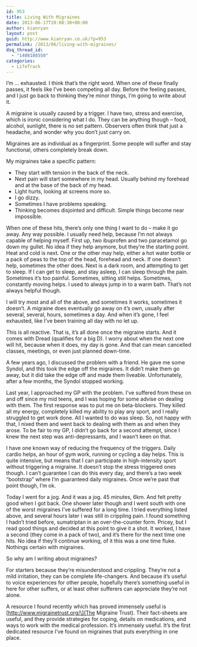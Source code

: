 ```yaml
---
id: 953
title: Living With Migraines
date: 2013-06-17T20:08:38+00:00
author: kianryan
layout: post
guid: http://www.kianryan.co.uk/?p=953
permalink: /2013/06/living-with-migraines/
dsq_thread_id:
  - "1408188550"
categories:
  - LifeTrack
---
```

I’m … exhausted. I think that’s the right word. When one of these finally passes, it feels like I’ve been competing all day. Before the feeling passes, and I just go back to thinking they’re minor things, I’m going to write about it.

A migraine is usually caused by a trigger. I have two, stress and exercise, which is ironic considering what I do. They can be anything though – food, alcohol, sunlight, there is no set pattern. Observers often think that just a headache, and wonder why you don’t just carry on.

Migraines are as individual as a fingerprint. Some people will suffer and stay functional, others completely break down.

My migraines take a specific pattern:

  * They start with tension in the back of the neck.
  * Next pain will start somewhere in my head. Usually behind my forehead and at the base of the back of my head.
  * Light hurts, looking at screens more so.
  * I go dizzy.
  * Sometimes I have problems speaking.
  * Thinking becomes disjointed and difficult. Simple things become near impossible.

When one of these hits, there’s only one thing I want to do – make it go away. Any way possible. I usually need help, because I’m not always capable of helping myself. First up, two ibuprofen and two paracetamol go down my gullet. No idea if they help anymore, but they’re the starting point. Heat and cold is next. One or the other may help, either a hot water bottle or a pack of peas to the top of the head, forehead and neck. If one doesn’t help, sometimes the other does. Next is a dark room, and attempting to get to sleep. If I can get to sleep, and stay asleep, I can sleep through the pain. Sometimes it’s too painful. Sometimes, sitting still helps. Sometimes, constantly moving helps. I used to always jump in to a warm bath. That’s not always helpful though.

I will try most and all of the above, and sometimes it works, sometimes it doesn’t. A migraine does eventually go away on it’s own, usually after several, several, hours, sometimes a day. And when it’s gone, I feel exhausted, like I’ve been training all day with no let up.

This is all reactive. That is, it’s all done once the migraine starts. And it comes with Dread (qualifies for a big D). I worry about when the next one will hit, because when it does, my day is gone. And that can mean cancelled classes, meetings, or even just planned down-time.

A few years ago, I discussed the problem with a friend. He gave me some Syndol, and this took the edge off the migraines. It didn’t make them go away, but it did take the edge off and made them liveable. Unfortunately, after a few months, the Syndol stopped working.

Last year, I approached my GP with the problem. I’ve suffered from these on and off since my mid teens, and I was hoping for some advise on dealing with them. The first response was to put me on beta-blockers. They killed all my energy, completely killed my ability to play any sport, and I really struggled to get work done. All I wanted to do was sleep. So, not happy with that, I nixed them and went back to dealing with them as and when they arose. To be fair to my GP, I didn’t go back for a second attempt, since I knew the next step was anti-depressants, and I wasn’t keen on that.

I have one known way of reducing the frequency of the triggers. Daily cardio helps, an hour of gym work, running or cycling a day helps. This is quite intensive, but means that I can participate in high-intensity sport without triggering a migraine. It doesn’t stop the stress triggered ones though. I can’t guarantee I can do this every day, and there’s a two week “bootstrap” where I’m guaranteed daily migraines. Once we’re past that point though, I’m ok.

Today I went for a jog. And it was a jog. 45 minutes, 6km. And felt pretty good when I got back. One shower later though and I went south with one of the worst migraines I’ve suffered for a long time. I tried everything listed above, and several hours later I was still in crippling pain. I found something I hadn’t tried before, sumatriptan in an over-the-counter form. Pricey, but I read good things and decided at this point to give it a shot. It worked, I have a second (they come in a pack of two), and it’s there for the next time one hits. No idea if they’ll continue working, of it this was a one time fluke. Nothings certain with migraines.

So why am I writing about migraines?

For starters because they’re misunderstood and crippling. They’re not a mild irritation, they can be complete life-changers. And because it’s useful to voice experiences for other people, hopefully there’s something useful in here for other suffers, or at least other sufferers can appreciate they’re not alone.

A resource I found recently which has proved immensely useful is \[http://www.migrainetrust.org/\](The Migraine Trust). Their fact-sheets are useful, and they provide strategies for coping, details on medications, and ways to work with the medical profession. It’s immensely useful. It’s the first dedicated resource I’ve found on migraines that puts everything in one place.